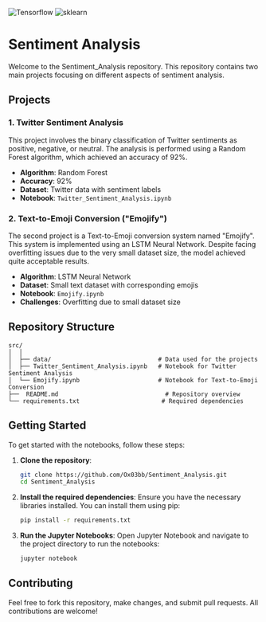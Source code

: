  ![Tensorflow](https://img.shields.io/badge/-Tensorflow-ff6f00?style=flat&logo=tensorflow&logoColor=white)  ![sklearn](https://img.shields.io/badge/-sklearn-F89C3F?style=flat&logo=scikit%20learn&logoColor=white&labelColor=3294C7) 
# Sentiment Analysis

Welcome to the Sentiment_Analysis repository. This repository contains two main projects focusing on different aspects of sentiment analysis.

## Projects

### 1. Twitter Sentiment Analysis

This project involves the binary classification of Twitter sentiments as positive, negative, or neutral. The analysis is performed using a Random Forest algorithm, which achieved an accuracy of 92%.

- **Algorithm**: Random Forest
- **Accuracy**: 92%
- **Dataset**: Twitter data with sentiment labels
- **Notebook**: `Twitter_Sentiment_Analysis.ipynb`

### 2. Text-to-Emoji Conversion ("Emojify")

The second project is a Text-to-Emoji conversion system named "Emojify". This system is implemented using an LSTM Neural Network. Despite facing overfitting issues due to the very small dataset size, the model achieved quite acceptable results.

- **Algorithm**: LSTM Neural Network
- **Dataset**: Small text dataset with corresponding emojis
- **Notebook**: `Emojify.ipynb`
- **Challenges**: Overfitting due to small dataset size

## Repository Structure

```
src/
│  │
│  ├── data/                              # Data used for the projects
│  ├── Twitter_Sentiment_Analysis.ipynb   # Notebook for Twitter Sentiment Analysis
│  └── Emojify.ipynb                      # Notebook for Text-to-Emoji Conversion
├──  README.md                              # Repository overview
└── requirements.txt                       # Required dependencies
```

## Getting Started

To get started with the notebooks, follow these steps:

1. **Clone the repository**:
   ```bash
   git clone https://github.com/Ox03bb/Sentiment_Analysis.git
   cd Sentiment_Analysis
   ```

2. **Install the required dependencies**:
   Ensure you have the necessary libraries installed. You can install them using pip:
   ```bash
   pip install -r requirements.txt
   ```

3. **Run the Jupyter Notebooks**:
   Open Jupyter Notebook and navigate to the project directory to run the notebooks:
   ```bash
   jupyter notebook
   ```

## Contributing

Feel free to fork this repository, make changes, and submit pull requests. All contributions are welcome!

